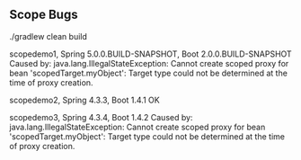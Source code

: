## Scope Bugs

./gradlew clean build

scopedemo1, Spring 5.0.0.BUILD-SNAPSHOT, Boot 2.0.0.BUILD-SNAPSHOT
Caused by: java.lang.IllegalStateException: Cannot create scoped proxy for bean 'scopedTarget.myObject': Target type could not be determined at the time of proxy creation.

scopedemo2, Spring 4.3.3, Boot 1.4.1
OK

scopedemo3, Spring 4.3.4, Boot 1.4.2
Caused by: java.lang.IllegalStateException: Cannot create scoped proxy for bean 'scopedTarget.myObject': Target type could not be determined at the time of proxy creation.


